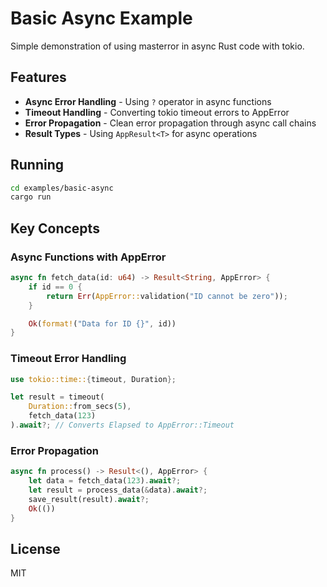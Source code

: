 <!--
SPDX-FileCopyrightText: 2025 RAprogramm <andrey.rozanov.vl@gmail.com>
SPDX-License-Identifier: MIT
-->

# Basic Async Example

Simple demonstration of using masterror in async Rust code with tokio.

## Features

- **Async Error Handling** - Using `?` operator in async functions
- **Timeout Handling** - Converting tokio timeout errors to AppError
- **Error Propagation** - Clean error propagation through async call chains
- **Result Types** - Using `AppResult<T>` for async operations

## Running

```bash
cd examples/basic-async
cargo run
```

## Key Concepts

### Async Functions with AppError

```rust
async fn fetch_data(id: u64) -> Result<String, AppError> {
    if id == 0 {
        return Err(AppError::validation("ID cannot be zero"));
    }

    Ok(format!("Data for ID {}", id))
}
```

### Timeout Error Handling

```rust
use tokio::time::{timeout, Duration};

let result = timeout(
    Duration::from_secs(5),
    fetch_data(123)
).await?; // Converts Elapsed to AppError::Timeout
```

### Error Propagation

```rust
async fn process() -> Result<(), AppError> {
    let data = fetch_data(123).await?;
    let result = process_data(&data).await?;
    save_result(result).await?;
    Ok(())
}
```

## License

MIT
